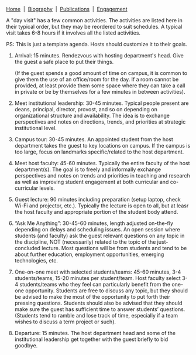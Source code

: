 [Home](/)&nbsp;&nbsp;\|&nbsp;&nbsp;[Biography](/bio)&nbsp;&nbsp;\|&nbsp;&nbsp;[Publications](/pubs)&nbsp;&nbsp;\|&nbsp;&nbsp;[Engagement](/engagement)

A "day visit" has a few common activities. The activities are listed here in their typical order, 
but they may be reordered to suit schedules. A typical visit takes 6-8 hours if it involves all 
the listed activities.

PS: This is just a template agenda. Hosts should customize it to their goals.

1.	Arrival: 15 minutes. Rendezvous with hosting department's head. Give the guest a safe place 
    to put their things. 
    
    (If the guest spends a good amount of time on campus, it is common to give them the use of an
    office/room for the day. If a room cannot be provided, at least provide them some space where
    they can take a call in private or be by themselves for a few minutes in between activities).
    
2.	Meet institutional leadership: 30-45 minutes. Typical people present are deans, principal, director, 
    provost, and so on depending on organizational structure and availability. The idea is to exchange 
    perspectives and notes on directions, trends, and priorities at strategic institutional level.

3.	Campus tour: 30-45 minutes. An appointed student from the host department takes the guest to key 
    locations on campus. If the campus is too large, focus on landmarks specific/related to the host department.

4.	Meet host faculty: 45-60 minutes. Typically the entire faculty of the host department(s). The 
    goal is to freely and informally exchange perspectives and notes on trends and priorities in
    teaching and research as well as improving student engagement at both curricular and co-curricular
    levels.

5.	Guest lecture: 90 minutes including preparation (setup laptop, check Wi-Fi and projector, etc.).
    Typically the lecture is open to all, but at leasr the host faculty and appropriate portion of the
    student body attend.

6.	“Ask Me Anything”: 30-45-60 minutes, length adjusted on-the-fly depending on delays and scheduling issues.
    An open session where students (and faculty) ask the guest relevant questions on any topic in the discipline,
    NOT (necessarily) related to the topic of the just-concluded lecture. Most questions will be from students
    and tend to be about further education, employment opportunities, emerging technologies, etc.

7.	One-on-one meet with selected students/teams: 45-60 minutes, 3-4 students/teams, 15-20 minutes per
    student/team. Host faculty select 3-4 students/teams who they feel can particularly benefit from 
    the one-one opportunity. Students are free to discuss any topic, but they should be advised to make
    the most of the opportunity to put forth their pressing questions. Students should also be advised that
    they should make sure the guest has sufficient time to answer students’ questions. (Students tend to
    ramble and lose track of time, especially if a team wishes to discuss a term project or such).

8.	Departure: 15 minutes. The host department head and some of the institutional leadership get together
    with the guest briefly to bid goodbye.
